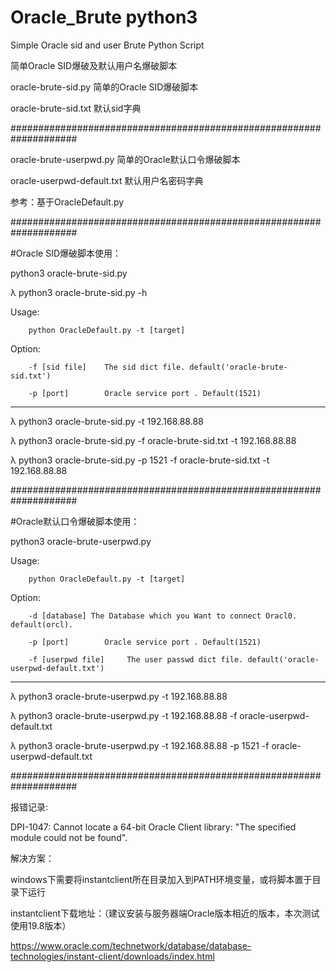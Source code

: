 # Oracle_Brute python3

Simple Oracle sid and user Brute Python Script

简单Oracle SID爆破及默认用户名爆破脚本

oracle-brute-sid.py 简单的Oracle SID爆破脚本 

oracle-brute-sid.txt 默认sid字典

####################################################################

oracle-brute-userpwd.py 简单的Oracle默认口令爆破脚本 

oracle-userpwd-default.txt 默认用户名密码字典

参考：基于OracleDefault.py

####################################################################

#Oracle SID爆破脚本使用：

python3 oracle-brute-sid.py

λ python3 oracle-brute-sid.py -h

Usage:

        python OracleDefault.py -t [target]
        
        
Option:

        -f [sid file]    The sid dict file. default('oracle-brute-sid.txt')
        
        -p [port]        Oracle service port . Default(1521)
        
--------------------------------------------------------------------

λ python3 oracle-brute-sid.py -t 192.168.88.88

λ python3 oracle-brute-sid.py  -f oracle-brute-sid.txt -t 192.168.88.88

λ python3 oracle-brute-sid.py -p 1521 -f oracle-brute-sid.txt -t 192.168.88.88

####################################################################

#Oracle默认口令爆破脚本使用：

python3 oracle-brute-userpwd.py 

Usage:

        python OracleDefault.py -t [target]
        
Option:

        -d [database] The Database which you Want to connect Oracl0. default(orcl).
        
        -p [port]        Oracle service port . Default(1521)
        
        -f [userpwd file]     The user passwd dict file. default('oracle-userpwd-default.txt')

--------------------------------------------------------------------

λ python3 oracle-brute-userpwd.py  -t 192.168.88.88

λ python3 oracle-brute-userpwd.py  -t 192.168.88.88 -f oracle-userpwd-default.txt 

λ python3 oracle-brute-userpwd.py  -t 192.168.88.88 -p 1521 -f oracle-userpwd-default.txt  


####################################################################


报错记录:

DPI-1047: Cannot locate a 64-bit Oracle Client library: "The specified module could not be found". 

解决方案：

windows下需要将instantclient所在目录加入到PATH环境变量，或将脚本置于目录下运行

instantclient下载地址：（建议安装与服务器端Oracle版本相近的版本，本次测试使用19.8版本）

https://www.oracle.com/technetwork/database/database-technologies/instant-client/downloads/index.html




        
